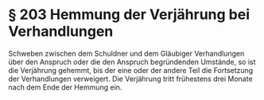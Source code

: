 # § 203 Hemmung der Verjährung bei Verhandlungen
Schweben zwischen dem Schuldner und dem Gläubiger Verhandlungen über den Anspruch oder die den Anspruch begründenden Umstände, so ist die Verjährung gehemmt, bis der eine oder der andere Teil die Fortsetzung der Verhandlungen verweigert. Die Verjährung tritt frühestens drei Monate nach dem Ende der Hemmung ein.